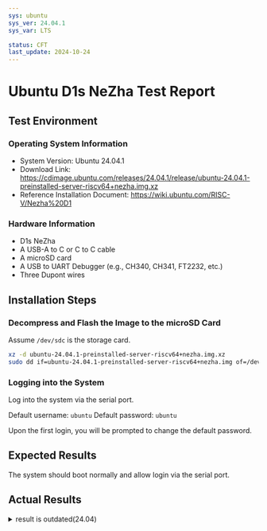 ```yaml
---
sys: ubuntu
sys_ver: 24.04.1
sys_var: LTS

status: CFT
last_update: 2024-10-24
---
```


# Ubuntu D1s NeZha Test Report

## Test Environment

### Operating System Information

- System Version: Ubuntu 24.04.1
- Download Link: https://cdimage.ubuntu.com/releases/24.04.1/release/ubuntu-24.04.1-preinstalled-server-riscv64+nezha.img.xz
- Reference Installation Document: https://wiki.ubuntu.com/RISC-V/Nezha%20D1

### Hardware Information

- D1s NeZha
- A USB-A to C or C to C cable
- A microSD card
- A USB to UART Debugger (e.g., CH340, CH341, FT2232, etc.)
- Three Dupont wires

## Installation Steps

### Decompress and Flash the Image to the microSD Card

Assume `/dev/sdc` is the storage card.

```bash
xz -d ubuntu-24.04.1-preinstalled-server-riscv64+nezha.img.xz
sudo dd if=ubuntu-24.04.1-preinstalled-server-riscv64+nezha.img of=/dev/sdX bs=1m status=progress
```

### Logging into the System

Log into the system via the serial port.

Default username: `ubuntu`
Default password: `ubuntu`

Upon the first login, you will be prompted to change the default password.

## Expected Results

The system should boot normally and allow login via the serial port.

## Actual Results
<details>
<summary>result is outdated(24.04)</summary>
The system boots up normally, and login via the serial port is successful.

### Boot Log

Screen recording (from compilation to startup):
[![asciicast](https://asciinema.org/a/gPmHuofP650Kl9mTp8xLk1tod.svg)](https://asciinema.org/a/gPmHuofP650Kl9mTp8xLk1tod)

```log
ubuntu@ubuntu:~$ cat /proc/cpuinfo                                              processor       : 0                                                             hart            : 0                                                             isa             : rv64imafdc_zicntr_zicsr_zifencei_zihpm                        mmu             : sv39                                                          uarch           : thead,c906                                                    mvendorid       : 0x5b7                                                         marchid         : 0x0                                                           mimpid          : 0x0                                                           hart isa        : rv64imafdc_zicntr_zicsr_zifencei_zihpm
```

## Test Criteria

Successful: The actual result matches the expected result.

Failed: The actual result does not match the expected result.

## Test Conclusion

Test successful.
</details>
